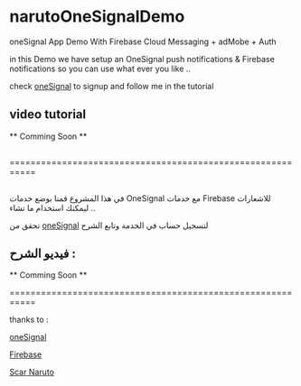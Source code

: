 # narutoOneSignalDemo
oneSignal App Demo With Firebase Cloud Messaging + adMobe + Auth 

in this Demo we have setup an OneSignal push notifications & Firebase notifications 
so you can use what ever you like ..

check [oneSignal](https://onesignal.com) to signup and follow me in the tutorial 



## video tutorial 

** Comming Soon **

##

===========================================================

## 





في هذا المشروع قمنا بوضع خدمات OneSignal مع خدمات Firebase للاشعارات 
ليمكنك استخدام ما تشاء ..



تحقق من [oneSignal](https://onesignal.com) لتسجيل حساب في الخدمة وتابع الشرح 

## فيديو الشرح :

** Comming Soon **









===========================================================

thanks to :

[oneSignal](https://onesignal.com)

[Firebase](https://firebase.google.com)

[Scar Naruto](https://twitter.com/Scar_Naruto)
